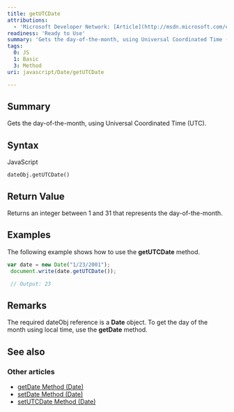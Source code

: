 ```yaml
---
title: getUTCDate
attributions:
  - 'Microsoft Developer Network: [Article](http://msdn.microsoft.com/en-us/library/ie/z8d0k600(v=vs.94).aspx)'
readiness: 'Ready to Use'
summary: 'Gets the day-of-the-month, using Universal Coordinated Time (UTC).'
tags:
  0: JS
  1: Basic
  3: Method
uri: javascript/Date/getUTCDate

---
```

## Summary

Gets the day-of-the-month, using Universal Coordinated Time (UTC).

## Syntax

<span class="language">JavaScript</span>

    dateObj.getUTCDate()

## Return Value

Returns an integer between 1 and 31 that represents the day-of-the-month.

## Examples

The following example shows how to use the **getUTCDate** method.

``` js
var date = new Date("1/23/2001");
 document.write(date.getUTCDate());

 // Output: 23
```

## Remarks

The required dateObj reference is a **Date** object. To get the day of the month using local time, use the **getDate** method.

## See also

### Other articles

-   [getDate Method (Date)](/javascript/Date/getDate)
-   [setDate Method (Date)](/javascript/Date/setDate)
-   [setUTCDate Method (Date)](/javascript/Date/setUTCDate)

